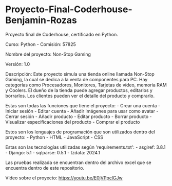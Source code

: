 # Proyecto-Final-Coderhouse-Benjamin-Rozas
Proyecto final de Coderhouse, certificado en Python.

Curso: Python - Comisión: 57825

Nombre del proyecto: Non-Stop Gaming

Versión: 1.0

Descripción:
Este proyecto simula una tienda online llamada Non-Stop Gaming, la cual se dedica a la venta de componentes para PC. Hay categorías como Procesadores, Monitores, Tarjetas de vídeo, memoria RAM y Coolers. El dueño de la tienda puede agregar productos, editarlos y borrarlos. Los clientes pueden ver el detalle del producto y comprarlo.

Estas son todas las funciones que tiene el proyecto:
    - Crear una cuenta
    - Iniciar sesión
    - Editar cuenta
    - Añadir imágenes para usar como avatar
    - Cerrar sesión
    - Añadir producto
    - Editar producto
    - Borrar producto
    - Visualizar especificaciones del producto
    - Comprar el producto

Estos son los lenguajes de programación que son utilizados dentro del proyecto:
    - Python
    - HTML
    - JavaScript
    - CSS

Estas son las tecnologías utilizadas según 'requirements.txt':
    - asgiref: 3.8.1
    - Django: 5.1
    - sqlparse: 0.5.1
    - tzdata: 2024.1

Las pruebas realizada se encuentran dentro del archivo excel que se encuentra dentro de este repositorio.

Video sobre el proyecto: https://youtu.be/E0jVPpclGJw